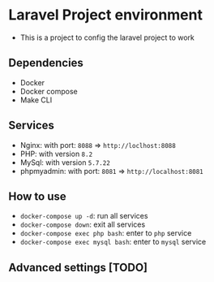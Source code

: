 # Laravel Project environment

- This is a project to config the laravel project to work

## Dependencies

- Docker
- Docker compose
- Make CLI

## Services

- Nginx: with port: `8088` => `http://loclhost:8088`
- PHP: with version `8.2`
- MySql: with version `5.7.22`
- phpmyadmin: with port: `8081` => `http://localhost:8081`

## How to use
- `docker-compose up -d`: run all services
- `docker-compose down`: exit all services
- `docker-compose exec php bash`: enter to `php` service
- `docker-compose exec mysql bash`: enter to `mysql` service

## Advanced settings [TODO]

